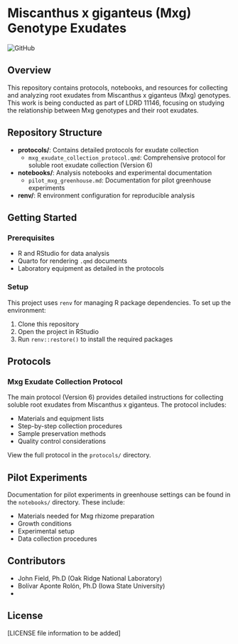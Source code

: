 # Miscanthus x giganteus (Mxg) Genotype Exudates

![GitHub](https://img.shields.io/github/license/jibarozzo/mxg_genotype_exudates)

## Overview

This repository contains protocols, notebooks, and resources for collecting and analyzing root exudates from Miscanthus x giganteus (Mxg) genotypes. This work is being conducted as part of LDRD 11146, focusing on studying the relationship between Mxg genotypes and their root exudates.

## Repository Structure

- **protocols/**: Contains detailed protocols for exudate collection
  - `mxg_exudate_collection_protocol.qmd`: Comprehensive protocol for soluble root exudate collection (Version 6)
- **notebooks/**: Analysis notebooks and experimental documentation
  - `pilot_mxg_greenhouse.md`: Documentation for pilot greenhouse experiments
- **renv/**: R environment configuration for reproducible analysis

## Getting Started

### Prerequisites

- R and RStudio for data analysis
- Quarto for rendering `.qmd` documents
- Laboratory equipment as detailed in the protocols

### Setup

This project uses `renv` for managing R package dependencies. To set up the environment:

1. Clone this repository
2. Open the project in RStudio
3. Run `renv::restore()` to install the required packages

## Protocols

### Mxg Exudate Collection Protocol

The main protocol (Version 6) provides detailed instructions for collecting soluble root exudates from Miscanthus x giganteus. The protocol includes:

- Materials and equipment lists
- Step-by-step collection procedures
- Sample preservation methods
- Quality control considerations

View the full protocol in the `protocols/` directory.

## Pilot Experiments

Documentation for pilot experiments in greenhouse settings can be found in the `notebooks/` directory. These include:

- Materials needed for Mxg rhizome preparation
- Growth conditions
- Experimental setup
- Data collection procedures

## Contributors

- John Field, Ph.D (Oak Ridge National Laboratory) 
- Bolívar Aponte Rolón, Ph.D (Iowa State University)
- 
## License

[LICENSE file information to be added]

